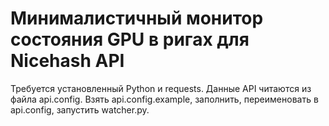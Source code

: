 # Минималистичный монитор состояния GPU в ригах для Nicehash API
Требуется установленный Python и requests.
Данные API читаются из файла api.config. Взять api.config.example, заполнить, переименовать в api.config, запустить watcher.py.